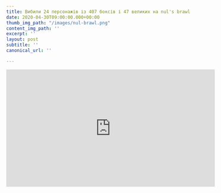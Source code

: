 ```yaml
---
title: Вибили 24 персонажів із 407 боксів і 47 великих на nul's brawl
date: 2020-04-30T09:00:00.000+00:00
thumb_img_path: "/images/nul-brawl.png"
content_img_path: ''
excerpt: ''
layout: post
subtitle: ''
canonical_url: ''

---
```

<iframe width="560" height="315" src="https://www.youtube.com/embed/3bncZ2gaM8w" frameborder="0" allow="accelerometer; autoplay; encrypted-media; gyroscope; picture-in-picture" allowfullscreen></iframe>